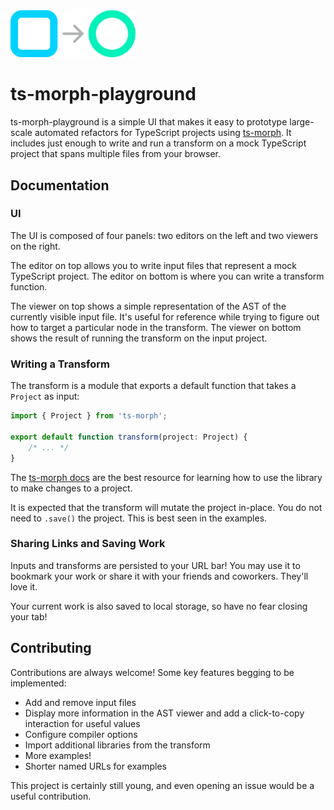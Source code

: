 <img src="public/logo.svg" alt="ts-morph-playground logo" width="200">

# ts-morph-playground

ts-morph-playground is a simple UI that makes it easy to prototype large-scale automated refactors for TypeScript projects using [ts-morph](https://github.com/dsherret/ts-morph). It includes just enough to write and run a transform on a mock TypeScript project that spans multiple files from your browser.

## Documentation

### UI

The UI is composed of four panels: two editors on the left and two viewers on the right.

The editor on top allows you to write input files that represent a mock TypeScript project. The editor on bottom is where you can write a transform function.

The viewer on top shows a simple representation of the AST of the currently visible input file. It's useful for reference while trying to figure out how to target a particular node in the transform. The viewer on bottom shows the result of running the transform on the input project.

### Writing a Transform

The transform is a module that exports a default function that takes a `Project` as input:

```ts
import { Project } from 'ts-morph';

export default function transform(project: Project) {
    /* ... */
}
```

The [ts-morph docs](https://ts-morph.com/manipulation/) are the best resource for learning how to use the library to make changes to a project.

It is expected that the transform will mutate the project in-place. You do not need to `.save()` the project. This is best seen in the examples.


### Sharing Links and Saving Work

Inputs and transforms are persisted to your URL bar! You may use it to bookmark your work or share it with your friends and coworkers. They'll love it.

Your current work is also saved to local storage, so have no fear closing your tab!

## Contributing

Contributions are always welcome! Some key features begging to be implemented:

- Add and remove input files
- Display more information in the AST viewer and add a click-to-copy interaction for useful values
- Configure compiler options
- Import additional libraries from the transform
- More examples!
- Shorter named URLs for examples

This project is certainly still young, and even opening an issue would be a useful contribution.

